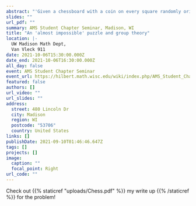 ```yaml
---
abstract: "'Given a chessboard with a coin on every square randomly oriented and a key hidden under one of them; player one knows where the key is and flips a single coin; player 2, using only the information of the new coin arrangement must determine where the coin is. Is there a winning strategy?' In this talk, we will explore this classic puzzle in a more generalized context, with n squares and d sided dice on every square, and see when the game is solvable and in doing so, see how the answer relies on group theory and the existence of certain groups!"
slides: ""
url_pdf: ""
summary: AMS Student Chapter Seminar, Madison, WI
title: "An 'almost impossible' puzzle and group theory"
location: |-
  UW Madison Math Dept,
  Van Vleck 911
date: 2021-10-06T15:30:00.000Z
date_end: 2021-10-06T16:30:00.000Z
all_day: false
event: AMS Student Chapter Seminar
event_url: https://hilbert.math.wisc.edu/wiki/index.php/AMS_Student_Chapter_Seminar
featured: false
authors: []
url_video: ""
url_slides: ""
address:
  street: 480 Lincoln Dr
  city: Madison
  region: WI
  postcode: "53706"
  country: United States
links: []
publishDate: 2021-09-10T01:46:46.647Z
tags: []
projects: []
image:
  caption: ""
  focal_point: Right
url_code: ""
---
```


Check out {{% staticref "uploads/Chess.pdf" %}} my write up {{% /staticref %}} for the problem! 
